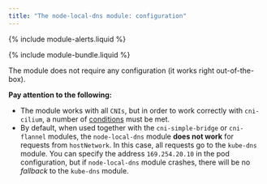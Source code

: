 ```yaml
---
title: "The node-local-dns module: configuration"
---
```


{% include module-alerts.liquid %}

{% include module-bundle.liquid %}

The module does not require any configuration (it works right out-of-the-box).

**Pay attention to the following:**

- The module works with all `CNIs`, but in order to work correctly with `cni-cilium`, a number of [conditions](../cni-cilium/#limitations) must be met.
- By default, when used together with the `cni-simple-bridge` or `cni-flannel` modules, the `node-local-dns` module **does not work** for requests from `hostNetwork`. In this case, all requests go to the `kube-dns` module. You can specify the address `169.254.20.10` in the pod configuration, but if `node-local-dns` module crashes, there will be no *fallback* to the `kube-dns` module.
